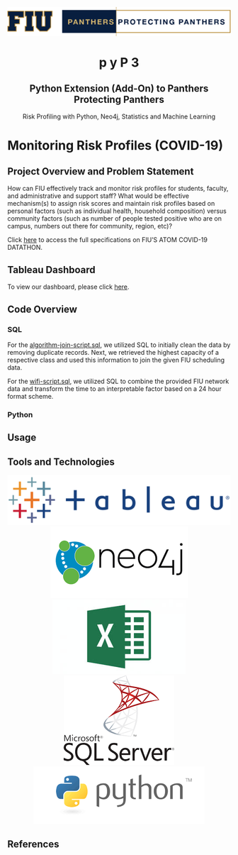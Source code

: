 <p align="center">
    <img src="https://github.com/eitanflor/Monitoring-Risk-Profiles/blob/master/static/panthers-protecting-panthers.png">
<p>

<p align="center">
  <h1 align="center" fontsize="2em">p y P 3</h1>
  <h2 align="center" fontsize="2em">Python Extension (Add-On) to Panthers Protecting Panthers</h2>
</p>

<p align="center">Risk Profiling with Python, Neo4j, Statistics and Machine Learning</p>

# Monitoring Risk Profiles (COVID-19)

## Project Overview and Problem Statement
How can FIU effectively track and monitor risk profiles for students, faculty, and administrative and support staff? What would be effective mechanism(s) to assign risk scores and maintain risk profiles based on personal factors (such as individual health, household composition) versus community factors (such as number of people tested positive who are on campus, numbers out there for community, region, etc)?

Click [here](https://business.fiu.edu/academic-departments/is/covid19-datathon/challenge-prompts.cfm) to access the full specifications on FIU’S ATOM COVID-19 DATATHON. 

## Tableau Dashboard

To view our dashboard, please click [here](https://public.tableau.com/shared/JT9Y79QFQ?:display_count=y&:origin=viz_share_link).

## Code Overview

### SQL

For the [algorithm-join-script.sql](https://github.com/eitanflor/Monitoring-Risk-Profiles/blob/master/sql/algorithm-join-script.sql), we utilized SQL to initially clean the data by removing duplicate records. Next, we retrieved the highest capacity of a respective class and used this information to join the given FIU scheduling data.   

For the [wifi-script.sql](https://github.com/eitanflor/Monitoring-Risk-Profiles/blob/master/sql/wifi-script.sql), we utilized SQL to combine the provided FIU network data and transform the time to an interpretable factor based on a 24 hour format scheme. 

### Python



## Usage

## Tools and Technologies

<p align="center">
    <img src="https://github.com/eitanflor/Monitoring-Risk-Profiles/blob/master/static/tableaulogo.png">
    <img src="https://github.com/eitanflor/Monitoring-Risk-Profiles/blob/master/static/neo4j.png">
    <img src="https://github.com/eitanflor/Monitoring-Risk-Profiles/blob/master/static/excel.jpg">
    <img src="https://github.com/eitanflor/Monitoring-Risk-Profiles/blob/master/static/sql.png"> 
<br>
    <img src="https://github.com/eitanflor/Monitoring-Risk-Profiles/blob/master/static/python.png">
</p>

## References 

